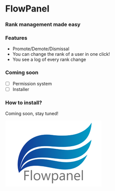 

# FlowPanel
### Rank management made easy


### Features
* Promote/Demote/Dismissal
* You can change the rank of a user in one click!
* You see a log of every rank change

 ### Coming soon
- [ ] Permission system
- [ ]  Installer

### How to install?
Coming soon, stay tuned!


![Logo](https://github.com/Mohagames205/flowpanel/blob/master/foto/jhbie.png)
